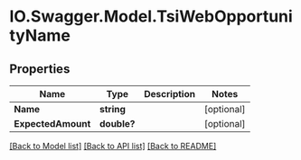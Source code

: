 # IO.Swagger.Model.TsiWebOpportunityName
## Properties

Name | Type | Description | Notes
------------ | ------------- | ------------- | -------------
**Name** | **string** |  | [optional] 
**ExpectedAmount** | **double?** |  | [optional] 

[[Back to Model list]](../README.md#documentation-for-models) [[Back to API list]](../README.md#documentation-for-api-endpoints) [[Back to README]](../README.md)

